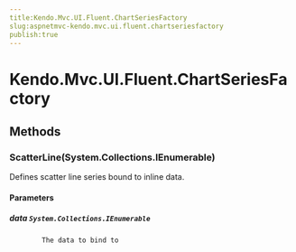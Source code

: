 ```yaml
---
title:Kendo.Mvc.UI.Fluent.ChartSeriesFactory
slug:aspnetmvc-kendo.mvc.ui.fluent.chartseriesfactory
publish:true
---
```


# Kendo.Mvc.UI.Fluent.ChartSeriesFactory

## Methods

### ScatterLine(System.Collections.IEnumerable)
Defines scatter line series bound to inline data.

#### Parameters

##### data `System.Collections.IEnumerable`

            The data to bind to
            